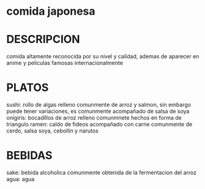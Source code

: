 # comida japonesa

#  DESCRIPCION
comida altamente reconocida por su nivel y calidad, ademas de aparecer en anime y peliculas famosas internacionalmente

# PLATOS
sushi: rollo de algas relleno comunmente de arroz y salmon, sin embargo puede tener variaciones, es comunmente acompañado de salsa de soya
onigiris: bocadillos de arroz relleno comunmnete hechos en forma de triangulo
ramen: caldo de fideos acompañado con carne comunmente de cerdo, salsa soya, cebollin y narutos

# BEBIDAS
sake: bebida alcoholica comunmente obtenida de la fermentacion del arroz
agua: agua 